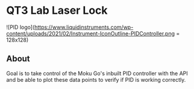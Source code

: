 # QT3 Lab Laser Lock
![PID logo](https://www.liquidinstruments.com/wp-content/uploads/2021/02/Instrument-IconOutline-PIDController.png = 128x128)
## About
Goal is to take control of the Moku Go's inbuilt PID controller with the API and be able to plot these data points to verify if PID is working correctly.
